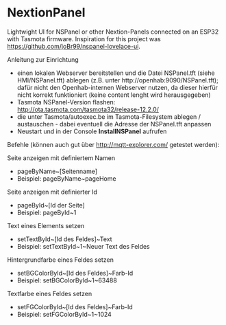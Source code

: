 # NextionPanel

Lightwight UI for NSPanel or other Nextion-Panels connected on an ESP32 with Tasmota firmware.
Inspiration for this project was https://github.com/joBr99/nspanel-lovelace-ui.

Anleitung zur Einrichtung
* einen lokalen Webserver bereitstellen und die Datei NSPanel.tft (siehe HMI/NSPanel.tft) ablegen (z.B. unter http://openhab:9090/NSPanel.tft); dafür nicht den Openhab-internen Webserver nutzen, da dieser hierfür nicht korrekt funktioniert (keine content lenght wird herausgegeben)
* Tasmota NSPanel-Version flashen: http://ota.tasmota.com/tasmota32/release-12.2.0/
* die unter Tasmota/autoexec.be im Tasmota-Filesystem ablegen / austauschen - dabei eventuell die Adresse der NSPanel.tft anpassen
* Neustart und in der Console <b>InstallNSPanel</b> aufrufen

Befehle (können auch gut über http://mqtt-explorer.com/ getestet werden):

Seite anzeigen mit definiertem Namen
* pageByName~[Seitenname]
* Beispiel: pageByName~pageHome

Seite anzeigen mit definierter Id
* pageById~[Id der Seite]
* Beispiel: pageById~1

Text eines Elements setzen
* setTextById~[Id des Feldes]~Text
* Beispiel: setTextById~1~Neuer Text des Feldes

Hintergrundfarbe eines Feldes setzen
* setBGColorById~[Id des Feldes]~Farb-Id
* Beispiel: setBGColorById~1~63488

Textfarbe eines Feldes setzen
* setFGColorById~[Id des Feldes]~Farb-Id
* Beispiel: setFGColorById~1~1024
